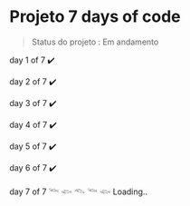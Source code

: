 # Projeto 7 days of code

> Status do projeto : Em andamento 
<p> day 1 of 7 ✔️ </p>
<p> day 2 of 7 ✔️ </p>
<p> day 3 of 7 ✔️ </p>
<p> day 4 of 7 ✔️ </p>
<p> day 5 of 7 ✔️ </p>
<p> day 6 of 7 ✔️ </p>
<p> day 7 of 7 𓆝 𓆟 𓆞 𓆝 𓆟 Loading..  </p>
